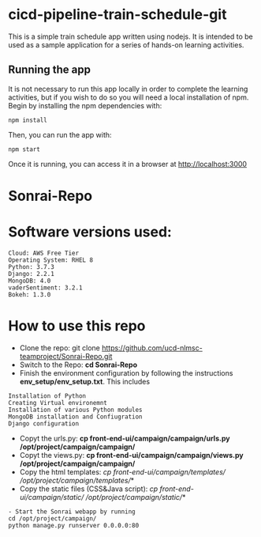# cicd-pipeline-train-schedule-git

This is a simple train schedule app written using nodejs. It is intended to be used as a sample application for a series of hands-on learning activities.

## Running the app

It is not necessary to run this app locally in order to complete the learning activities, but if you wish to do so you will need a local installation of npm. Begin by installing the npm dependencies with:

    npm install

Then, you can run the app with:

    npm start

Once it is running, you can access it in a browser at [http://localhost:3000](http://localhost:3000)

# Sonrai-Repo
# Software versions used:
```
Cloud: AWS Free Tier
Operating System: RHEL 8
Python: 3.7.3
Django: 2.2.1
MongoDB: 4.0 
vaderSentiment: 3.2.1
Bokeh: 1.3.0
```
# How to use this repo
- Clone the repo: git clone https://github.com/ucd-nlmsc-teamproject/Sonrai-Repo.git
- Switch to the Repo: **cd Sonrai-Repo**
- Finish the environment configuration by following the instructions **env_setup/env_setup.txt**. This includes 
```
Installation of Python
Creating Virtual environemnt
Installation of various Python modules
MongoDB installation and Confiugration
Django configuration
```
- Copyt the urls.py: **cp front-end-ui/campaign/campaign/urls.py /opt/project/campaign/campaign/**
- Copyt the views.py: **cp front-end-ui/campaign/campaign/views.py /opt/project/campaign/campaign/**
- Copy the html templates: **cp front-end-ui/campaign/templates/* /opt/project/campaign/templates/**
- Copy the static files (CSS&Java script): **cp front-end-ui/campaign/static/* /opt/project/campaign/static/**
```
- Start the Sonrai webapp by running 
cd /opt/project/campaign/
python manage.py runserver 0.0.0.0:80
```
